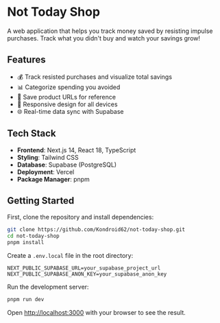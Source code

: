 # Not Today Shop

A web application that helps you track money saved by resisting impulse purchases. Track what you didn't buy and watch your savings grow!

## Features

- 💰 Track resisted purchases and visualize total savings
- 📊 Categorize spending you avoided
- 🔗 Save product URLs for reference
- 📱 Responsive design for all devices
- 🌐 Real-time data sync with Supabase

## Tech Stack

- **Frontend**: Next.js 14, React 18, TypeScript
- **Styling**: Tailwind CSS
- **Database**: Supabase (PostgreSQL)
- **Deployment**: Vercel
- **Package Manager**: pnpm

## Getting Started

First, clone the repository and install dependencies:

```bash
git clone https://github.com/Kondroid62/not-today-shop.git
cd not-today-shop
pnpm install
```

Create a `.env.local` file in the root directory:

```env
NEXT_PUBLIC_SUPABASE_URL=your_supabase_project_url
NEXT_PUBLIC_SUPABASE_ANON_KEY=your_supabase_anon_key
```

Run the development server:

```bash
pnpm run dev
```

Open [http://localhost:3000](http://localhost:3000) with your browser to see the result.

